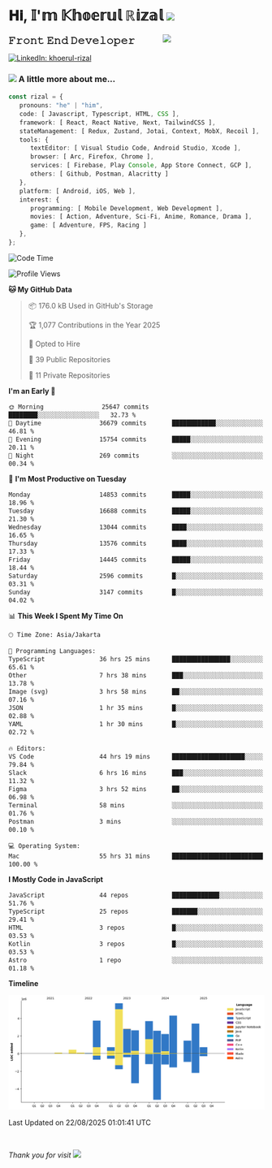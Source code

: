 <h1> 𝐇𝐢, 𝕀'𝕞 𝕂𝕙𝕠𝕖𝕣𝕦𝕝 ℝ𝕚𝕫𝕒𝕝 <img src="https://media.giphy.com/media/mGcNjsfWAjY5AEZNw6/giphy.gif" width="50"></h1>
<img align='right' src="https://media.giphy.com/media/v1.Y2lkPTc5MGI3NjExOWI2ajR2NGJubzBsZHFuaHMwajRrcDNsNXJwOG8yb3F0NjhkNXF4OSZlcD12MV9pbnRlcm5hbF9naWZfYnlfaWQmY3Q9cw/fkZukR450RQ1qnGaq9/giphy.gif" width="200">
<strong style="font-size:20px;">𝙵𝚛𝚘𝚗𝚝 𝙴𝚗𝚍 𝙳𝚎𝚟𝚎𝚕𝚘𝚙𝚎𝚛</strong>
</p></em>

[![LinkedIn: khoerul-rizal](https://img.shields.io/badge/khoerul--rizal-blue?style=flat-square&logo=Linkedin&logoColor=white&link=https://www.linkedin.com/in/khoerul-rizal/)](https://www.linkedin.com/in/khoerul-rizal/)

### <img src="https://media.giphy.com/media/VgCDAzcKvsR6OM0uWg/giphy.gif" width="50"> A little more about me...

```typescript
const rizal = {
   pronouns: "he" | "him",
   code: [ Javascript, Typescript, HTML, CSS ],
   framework: [ React, React Native, Next, TailwindCSS ],
   stateManagement: [ Redux, Zustand, Jotai, Context, MobX, Recoil ],
   tools: {
      textEditor: [ Visual Studio Code, Android Studio, Xcode ],
      browser: [ Arc, Firefox, Chrome ],
      services: [ Firebase, Play Console, App Store Connect, GCP ],
      others: [ Github, Postman, Alacritty ]
   },
   platform: [ Android, iOS, Web ],
   interest: {
      programming: [ Mobile Development, Web Development ],
      movies: [ Action, Adventure, Sci-Fi, Anime, Romance, Drama ],
      game: [ Adventure, FPS, Racing ]
   },
};
```

<!--START_SECTION:waka-->
![Code Time](http://img.shields.io/badge/Code%20Time-3%2C728%20hrs%201%20min-blue)

![Profile Views](http://img.shields.io/badge/Profile%20Views-0-blue)

**🐱 My GitHub Data** 

> 📦 176.0 kB Used in GitHub's Storage 
 > 
> 🏆 1,077 Contributions in the Year 2025
 > 
> 💼 Opted to Hire
 > 
> 📜 39 Public Repositories 
 > 
> 🔑 11 Private Repositories 
 > 
**I'm an Early 🐤** 

```text
🌞 Morning                25647 commits       ████████░░░░░░░░░░░░░░░░░   32.73 % 
🌆 Daytime                36679 commits       ████████████░░░░░░░░░░░░░   46.81 % 
🌃 Evening                15754 commits       █████░░░░░░░░░░░░░░░░░░░░   20.11 % 
🌙 Night                  269 commits         ░░░░░░░░░░░░░░░░░░░░░░░░░   00.34 % 
```
📅 **I'm Most Productive on Tuesday** 

```text
Monday                   14853 commits       █████░░░░░░░░░░░░░░░░░░░░   18.96 % 
Tuesday                  16688 commits       █████░░░░░░░░░░░░░░░░░░░░   21.30 % 
Wednesday                13044 commits       ████░░░░░░░░░░░░░░░░░░░░░   16.65 % 
Thursday                 13576 commits       ████░░░░░░░░░░░░░░░░░░░░░   17.33 % 
Friday                   14445 commits       █████░░░░░░░░░░░░░░░░░░░░   18.44 % 
Saturday                 2596 commits        █░░░░░░░░░░░░░░░░░░░░░░░░   03.31 % 
Sunday                   3147 commits        █░░░░░░░░░░░░░░░░░░░░░░░░   04.02 % 
```


📊 **This Week I Spent My Time On** 

```text
🕑︎ Time Zone: Asia/Jakarta

💬 Programming Languages: 
TypeScript               36 hrs 25 mins      ████████████████░░░░░░░░░   65.61 % 
Other                    7 hrs 38 mins       ███░░░░░░░░░░░░░░░░░░░░░░   13.78 % 
Image (svg)              3 hrs 58 mins       ██░░░░░░░░░░░░░░░░░░░░░░░   07.16 % 
JSON                     1 hr 35 mins        █░░░░░░░░░░░░░░░░░░░░░░░░   02.88 % 
YAML                     1 hr 30 mins        █░░░░░░░░░░░░░░░░░░░░░░░░   02.72 % 

🔥 Editors: 
VS Code                  44 hrs 19 mins      ████████████████████░░░░░   79.84 % 
Slack                    6 hrs 16 mins       ███░░░░░░░░░░░░░░░░░░░░░░   11.32 % 
Figma                    3 hrs 52 mins       ██░░░░░░░░░░░░░░░░░░░░░░░   06.98 % 
Terminal                 58 mins             ░░░░░░░░░░░░░░░░░░░░░░░░░   01.76 % 
Postman                  3 mins              ░░░░░░░░░░░░░░░░░░░░░░░░░   00.10 % 

💻 Operating System: 
Mac                      55 hrs 31 mins      █████████████████████████   100.00 % 
```

**I Mostly Code in JavaScript** 

```text
JavaScript               44 repos            █████████████░░░░░░░░░░░░   51.76 % 
TypeScript               25 repos            ███████░░░░░░░░░░░░░░░░░░   29.41 % 
HTML                     3 repos             █░░░░░░░░░░░░░░░░░░░░░░░░   03.53 % 
Kotlin                   3 repos             █░░░░░░░░░░░░░░░░░░░░░░░░   03.53 % 
Astro                    1 repo              ░░░░░░░░░░░░░░░░░░░░░░░░░   01.18 % 
```



**Timeline**

![Lines of Code chart](https://raw.githubusercontent.com/khoerulrizal/khoerulrizal/main/assets/bar_graph.png)


 Last Updated on 22/08/2025 01:01:41 UTC
<!--END_SECTION:waka-->
</details>
<br/>

<em>Thank you for visit</em> <img src="https://media.giphy.com/media/v1.Y2lkPTc5MGI3NjExcHdvNm1qZWtjaGw0ZjdwM3Z3NnY2dHlueTVuODBta2FiY20wM2YybSZlcD12MV9pbnRlcm5hbF9naWZfYnlfaWQmY3Q9cw/tV25tpdKqdFa9x81k2/giphy.gif" width="40">
